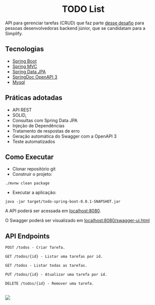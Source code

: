 <h1 align="center">
  TODO List
</h1>


API para gerenciar tarefas (CRUD) que faz parte [desse desafio](https://github.com/simplify-liferay/desafio-junior-backend-simplify) para pessoas desenvolvedoras backend júnior, que se candidatam para a Simplify.

## Tecnologias
 
- [Spring Boot](https://spring.io/projects/spring-boot)
- [Spring MVC](https://docs.spring.io/spring-framework/reference/web/webmvc.html)
- [Spring Data JPA](https://spring.io/projects/spring-data-jpa)
- [SpringDoc OpenAPI 3](https://springdoc.org/v2/#spring-webflux-support)
- [Mysql](https://dev.mysql.com/downloads/)

## Práticas adotadas

- API REST
- SOLID,
- Consultas com Spring Data JPA
- Injeção de Dependências
- Tratamento de respostas de erro
- Geração automática do Swagger com a OpenAPI 3
- Teste automatizados

## Como Executar

- Clonar repositório git
- Construir o projeto:
```
./mvnw clean package
```
- Executar a aplicação:
```
java -jar target/todo-spring-boot-0.0.1-SNAPSHOT.jar
```

A API poderá ser acessada em [localhost:8080](http://localhost:8080).

O Swagger poderá ser visualizado em [localhost:8080/swagger-ui.html](http://localhost:8080/swagger-ui.html)

## API Endpoints


```markdown
POST /todos - Criar Tarefa.

GET /todos/{id} - Listar uma tarefas por id.

GET /todos - Listar todas as tarefas.

PUT /todos/{id} - Atualizar uma tarefa por id.

DELETE /todos/{id} - Remover uma tarefa.
```

##
<a href = "https://www.linkedin.com/in/dannielcristie/"><img src="https://img.shields.io/badge/LinkedIn-0077B5?style=for-the-badge&logo=linkedin&logoColor=white" target="_blank"></a>